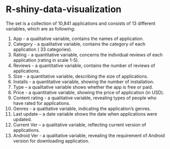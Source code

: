 # R-shiny-data-visualization
The set is a collection of 10,841 applications and consists of 13 different variables, which are as following:
1. App - a qualitative variable, contains the names of application.
2. Category - a qualitative variable, contains the category of each application ( 33 categories).
3. Rating - a quantitative variable, concerns the individual reviews of each application (rating in scale 1-5).
4. Reviews - a quantitative variable, contains the number of reviews of applications.
5. Size - a quantitative variable, describing the size of applications.
6. Installs - a quantitative variable, showing the number of installation. 
7. Type – a qualitative variable shows whether the app is free or paid.
8. Price - a quantitative variable, showing the price of application (in USD).
9. Content rating - a qualitative variable, revealing types of people who have rated for applications.
10. Genres - a qualitative variable, indicating the application’s genres.
11. Last update – a date variable shows the date when applications were updated.
12. Current Ver – a qualitative variable, reflecting current version of applications.
13. Android Ver - a qualitative variable, revealing the requirement of Android version for downloading application.


